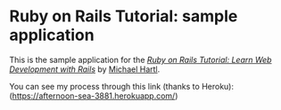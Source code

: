 # Ruby on Rails Tutorial: sample application

This is the sample application for the
[*Ruby on Rails Tutorial:
Learn Web Development with Rails*](http://www.railstutorial.org/)
by [Michael Hartl](http://www.michaelhartl.com/).

You can see my process through this link (thanks to Heroku):
(https://afternoon-sea-3881.herokuapp.com/)